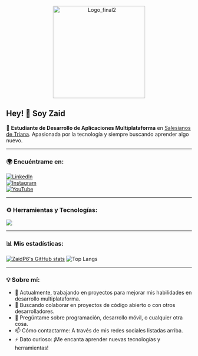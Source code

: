 <p align="center">
  <img src="https://github.com/user-attachments/assets/fc2f1340-8bc1-4084-8612-dcc69c91ea7e" alt="Logo_final2" width="250"/>
</p>

 ## Hey! 👋 Soy **Zaid**  

🌱 **Estudiante de Desarrollo de Aplicaciones Multiplataforma** en [Salesianos de Triana](https://www.salesianos-triana.com/). Apasionada por la tecnología y siempre buscando aprender algo nuevo.

---

### 🌍 Encuéntrame en:
  
[![LinkedIn](https://img.shields.io/badge/LinkedIn-0A66C2?style=for-the-badge&logo=linkedin&logoColor=white)](https://www.linkedin.com/in/pilar-aguilar-diaz/)  
[![Instagram](https://img.shields.io/badge/Instagram-E4405F?style=for-the-badge&logo=instagram&logoColor=white)](https://www.instagram.com/Zaiduck22/)  
[![YouTube](https://img.shields.io/badge/YouTube-FF0000?style=for-the-badge&logo=youtube&logoColor=white)](https://www.youtube.com/channel/Zaiduck22/)  

---

### ⚙️ Herramientas y Tecnologías:
<p align="left">
  <a href="https://skillicons.dev">
    <img src="https://skillicons.dev/icons?i=vscode,bootstrap,git,github,idea,pycharm,figma,eclipse,spring,java,css,html,js,ts,angular,spring,py, powershell, postman, postgres, npm, nodejs, jquery, blender" />
  </a>
</p>

---

### 📊 Mis estadísticas:
[![ZaidP6's GitHub stats](https://github-readme-stats.vercel.app/api?username=ZaidP6)](https://github.com/ZaidP6/github-readme-stats) 
![Top Langs](https://github-readme-stats.vercel.app/api/top-langs/?username=ZaidP6&layout=compact)


---

### 💡 Sobre mí:
- 🔭 Actualmente, trabajando en proyectos para mejorar mis habilidades en desarrollo multiplataforma.
- 👯 Buscando colaborar en proyectos de código abierto o con otros desarrolladores.
- 💬 Pregúntame sobre programación, desarrollo móvil, o cualquier otra cosa.
- 📫 Cómo contactarme: A través de mis redes sociales listadas arriba.
- ⚡ Dato curioso: ¡Me encanta aprender nuevas tecnologías y herramientas!



<!--
**ZaidP6/ZaidP6** is a ✨ _special_ ✨ repository because its `README.md` (this file) appears on your GitHub profile.

<p align="left">
  <a href="https://skillicons.dev">
    <img src="https://skillicons.dev/icons?i=instagram,linkedin" />
  </a>
</p>

Here are some ideas to get you started:

- 🔭 I’m currently working on ...

- 👯 I’m looking to collaborate on ...
- 🤔 I’m looking for help with ...
- 💬 Ask me about ...
- 📫 How to reach me: ...
- 😄 Pronouns: ...
- ⚡ Fun fact: ...


### Programas
![VSC](https://github.com/ZaidP6/ZaidP6/assets/117078911/2d60fa76-070e-4339-bd0e-b3b76814949b) ![Bootstrap](https://github.com/ZaidP6/ZaidP6/assets/117078911/e1c9b924-d118-45d9-a7fb-8fdc86b9b87f) ![Git](https://github.com/ZaidP6/ZaidP6/assets/117078911/0f692695-171f-4cfe-a2e0-60b87180fa28)


[![Top Langs](https://github-readme-stats.vercel.app/api/top-langs/?username=zaidp6&layout=compact&theme=vision-friendly-dark)](https://github.com/zaidp6/github-readme-stats)

![Top Langs](https://github-readme-stats.vercel.app/api/top-langs/?username=ZaidP6&layout=compact) [![ZaidP6's GitHub stats](https://github-readme-stats.vercel.app/api?username=ZaidP6)](https://github.com/ZaidP6/github-readme-stats) 
[![Readme Card](https://github-readme-stats.vercel.app/api/pin/?username=ZaidP6&repo=github-readme-stats)](https://github.com/ZaidP6/github-readme-stats)
-->
